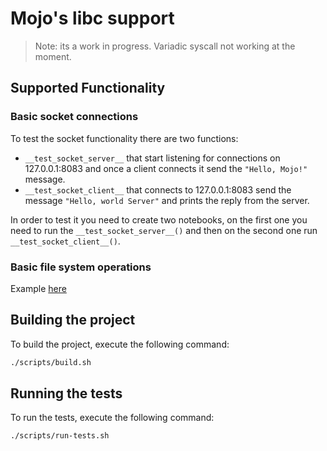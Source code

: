 # Mojo's libc support

> Note: its a work in progress. Variadic syscall not working at the moment.

## Supported Functionality
### Basic socket connections

To test the socket functionality there are two functions:
- `__test_socket_server__` that start listening for connections on 127.0.0.1:8083 and once a client connects it send the `"Hello, Mojo!"` message.
- `__test_socket_client__` that connects to 127.0.0.1:8083 send the message `"Hello, world Server"` and prints the reply from the server.

In order to test it you need to create two notebooks, on the first one you need to run the `__test_socket_server__()` and then on the second one run `__test_socket_client__()`.


### Basic file system operations
Example [here](https://github.com/crisadamo/mojo-libc/blob/main/Libc.mojo#L1636)

## Building the project

To build the project, execute the following command:

```bash
./scripts/build.sh
```

## Running the tests

To run the tests, execute the following command:

```bash
./scripts/run-tests.sh
```
